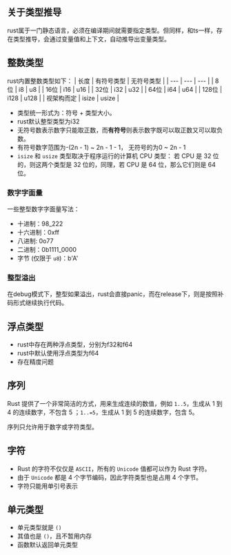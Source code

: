## 关于类型推导

rust属于一门静态语言，必须在编译期间就需要指定类型。但同样，和ts一样，存在类型推导，会通过变量值和上下文，自动推导出变量类型。

## 整数类型
rust内置整数类型如下：
| 长度 | 有符号类型 | 无符号类型 |
| --- | --- | --- |
| 8位 | i8 | u8 |
| 16位 | i16 | u16 |
| 32位 | i32 | u32 |
| 64位 | i64 | u64 |
| 128位 | i128 | u128 |
| 视架构而定 | isize | usize |

- 类型统一形式为：符号 + 类型大小。
- rust默认整型类型为i32
- 无符号数表示数字只能取正数，而**有符号**则表示数字既可以取正数又可以取负数。
- 有符号数字范围为-(2n - 1) ~ 2n - 1 - 1， 无符号的为0 ~ 2n - 1
- `isize` 和 `usize` 类型取决于程序运行的计算机 CPU 类型： 若 CPU 是 32 位的，则这两个类型是 32 位的，同理，若 CPU 是 64 位，那么它们则是 64 位。

### 数字字面量
一些整型数字字面量写法：
- 十进制：98_222
- 十六进制：0xff
- 八进制: 0o77
- 二进制：0b1111_0000
- 字节 (仅限于 `u8`)：b'A'

### 整型溢出
在debug模式下，整型如果溢出，rust会直接panic，而在release下，则是按照补码形式继续执行代码。


## 浮点类型
- rust中存在两种浮点类型，分别为f32和f64
- rust中默认使用浮点类型为f64
- 存在精度问题


## 序列
Rust 提供了一个非常简洁的方式，用来生成连续的数值，例如 `1..5`，生成从 1 到 4 的连续数字，不包含 5 ；`1..=5`，生成从 1 到 5 的连续数字，包含 5。

序列只允许用于数字或字符类型。


## 字符
- Rust 的字符不仅仅是 `ASCII`，所有的 `Unicode` 值都可以作为 Rust 字符。
- 由于 `Unicode` 都是 4 个字节编码，因此字符类型也是占用 4 个字节。
- 字符只能用单引号表示

## 单元类型
- 单元类型就是 `()`
- 其值也是 `()`，且不暂用内存
- 函数默认返回单元类型

